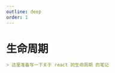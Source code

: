```yaml
---
outline: deep
order: 1
---
```


# 生命周期

<ArticleMetadata />

```md
> 这里准备写一下关于 react 的生命周期 的笔记
```

<LastUpdated time="2024/11/1 16:00:31"/>
